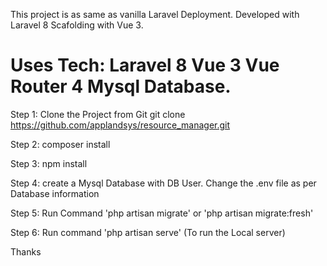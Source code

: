 This project is as same as vanilla Laravel Deployment. Developed with Laravel 8 Scafolding with Vue 3.

Uses Tech:
Laravel 8
Vue 3
Vue Router 4
Mysql Database.
==========================

Step 1: Clone the Project from Git
git clone https://github.com/applandsys/resource_manager.git

Step 2: composer install

Step 3: npm install

Step 4: create a Mysql Database with DB User. Change the .env file as per Database information

Step 5: Run Command 'php artisan migrate' or 'php artisan migrate:fresh'

Step 6: Run command 'php artisan serve'  (To run the Local server)

Thanks
